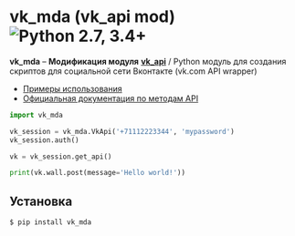 vk_mda (vk_api mod) ![Python 2.7, 3.4+](https://img.shields.io/pypi/pyversions/vk_api.svg) 
=================================================================================================================================================================================
**vk_mda** – **Модификация модуля** [**vk_api**](https://github.com/python273/vk_api) / Python модуль для создания скриптов для социальной сети Вконтакте (vk.com API wrapper)

* [Примеры использования](https://github.com/lionead/vk_mda/tree/master/examples)
* [Официальная документация по методам API](https://vk.com/dev/methods)

```python
import vk_mda

vk_session = vk_mda.VkApi('+71112223344', 'mypassword')
vk_session.auth()

vk = vk_session.get_api()

print(vk.wall.post(message='Hello world!'))
```

Установка
------------
    $ pip install vk_mda
